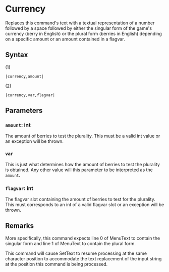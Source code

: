 # Currency

Replaces this command's text with a textual representation of a number followed by a space followed by either the singular form of the game's currency (berry in English) or the plural form (berries in English) depending on a specific amount or an amount contained in a flagvar.

## Syntax

(1)

````
|currency,amount|
````

(2)

````
|currency,var,flagvar|
````

## Parameters

### `amount`: int

The amount of berries to test the plurality. This must be a valid int value or an exception will be thrown.

### `var`

This is just what determines how the amount of berries to test the plurality is obtained. Any other value will this parameter to be interpreted as the `amount`.

### `flagvar`:  int

The flagvar slot containing the amount of berries to test for the plurality. This must corresponds to an int of a valid flagvar slot or an exception will be thrown.

## Remarks

More specifically, this command expects line 0 of MenuText to contain the singular form and line 1 of MenuText to contain the plural form.

This command will cause SetText to resume processing at the same character position to accommodate the text replacement of the input string at the position this command is being processed.
